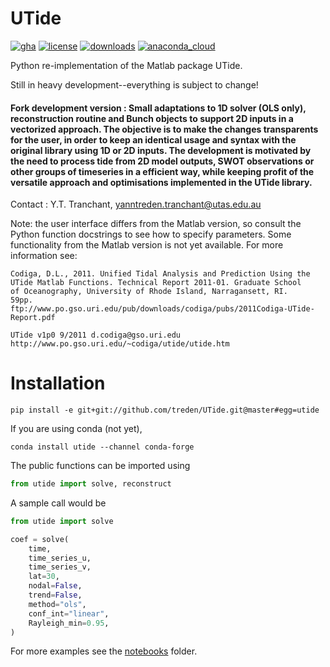 # UTide

[![gha](https://github.com/wesleybowman/UTide/actions/workflows/tests.yml/badge.svg)](https://github.com/wesleybowman/UTide/actions)
[![license](https://anaconda.org/conda-forge/utide/badges/license.svg)](https://choosealicense.com/licenses/mit/)
[![downloads](https://anaconda.org/conda-forge/utide/badges/downloads.svg)](https://anaconda.org/conda-forge/utide)
[![anaconda_cloud](https://anaconda.org/conda-forge/utide/badges/version.svg)](https://anaconda.org/conda-forge/utide)

Python re-implementation of the Matlab package UTide.

Still in heavy development\--everything is subject to change!

#### Fork development version : Small adaptations to 1D solver (OLS only), reconstruction routine and Bunch objects to support 2D inputs in a vectorized approach. The objective is to make the changes transparents for the user, in order to keep an identical usage and syntax with the original library using 1D or 2D inputs. The development is motivated by the need to process tide from 2D model outputs, SWOT observations or other groups of timeseries in a efficient way, while keeping profit of the versatile approach and optimisations implemented in the UTide library. 
Contact : Y.T. Tranchant, yanntreden.tranchant@utas.edu.au

Note: the user interface differs from the Matlab version, so consult the
Python function docstrings to see how to specify parameters. Some
functionality from the Matlab version is not yet available. For more
information see:

    Codiga, D.L., 2011. Unified Tidal Analysis and Prediction Using the
    UTide Matlab Functions. Technical Report 2011-01. Graduate School
    of Oceanography, University of Rhode Island, Narragansett, RI.
    59pp.
    ftp://www.po.gso.uri.edu/pub/downloads/codiga/pubs/2011Codiga-UTide-Report.pdf

    UTide v1p0 9/2011 d.codiga@gso.uri.edu
    http://www.po.gso.uri.edu/~codiga/utide/utide.htm

# Installation

``` shell
pip install -e git+git://github.com/treden/UTide.git@master#egg=utide
```

If you are using conda (not yet),

``` shell
conda install utide --channel conda-forge
```

The public functions can be imported using

``` python
from utide import solve, reconstruct
```

A sample call would be

``` python
from utide import solve

coef = solve(
    time,
    time_series_u,
    time_series_v,
    lat=30,
    nodal=False,
    trend=False,
    method="ols",
    conf_int="linear",
    Rayleigh_min=0.95,
)
```

For more examples see the
[notebooks](https://nbviewer.jupyter.org/github/wesleybowman/UTide/tree/master/notebooks/)
folder.
